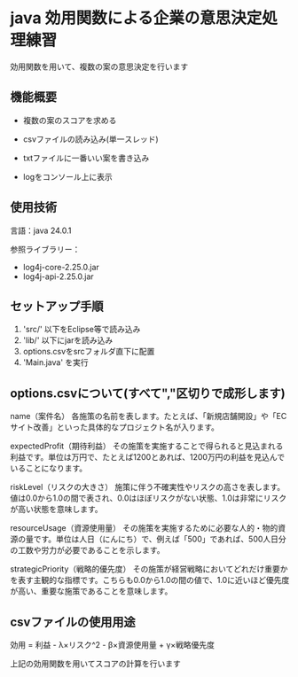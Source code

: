 # java 効用関数による企業の意思決定処理練習

効用関数を用いて、複数の案の意思決定を行います

## 機能概要
- 複数の案のスコアを求める
- csvファイルの読み込み(単一スレッド)
- txtファイルに一番いい案を書き込み

- logをコンソール上に表示

## 使用技術
言語：java 24.0.1

参照ライブラリー：
- log4j-core-2.25.0.jar
- log4j-api-2.25.0.jar

## セットアップ手順

1. 'src/' 以下をEclipse等で読み込み
2. 'lib/' 以下にjarを読み込み
3. options.csvをsrcフォルダ直下に配置
4. 'Main.java' を実行

## options.csvについて(すべて","区切りで成形します)
name（案件名）
各施策の名前を表します。たとえば、「新規店舗開設」や「ECサイト改善」といった具体的なプロジェクト名が入ります。

expectedProfit（期待利益）
その施策を実施することで得られると見込まれる利益です。単位は万円で、たとえば1200とあれば、1200万円の利益を見込んでいることになります。

riskLevel（リスクの大きさ）
施策に伴う不確実性やリスクの高さを表します。値は0.0から1.0の間で表され、0.0はほぼリスクがない状態、1.0は非常にリスクが高い状態を意味します。

resourceUsage（資源使用量）
その施策を実施するために必要な人的・物的資源の量です。単位は人日（にんにち）で、例えば「500」であれば、500人日分の工数や労力が必要であることを示します。

strategicPriority（戦略的優先度）
その施策が経営戦略においてどれだけ重要かを表す主観的な指標です。こちらも0.0から1.0の間の値で、1.0に近いほど優先度が高い、重要な施策であることを意味します。

## csvファイルの使用用途
効用 = 利益 - λ×リスク^2 - β×資源使用量 + γ×戦略優先度

上記の効用関数を用いてスコアの計算を行います
